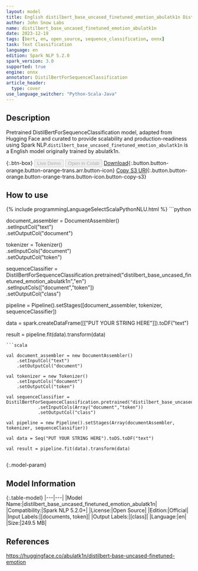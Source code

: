 ```yaml
---
layout: model
title: English distilbert_base_uncased_finetuned_emotion_abulatk1n DistilBertForSequenceClassification from abulatk1n
author: John Snow Labs
name: distilbert_base_uncased_finetuned_emotion_abulatk1n
date: 2023-12-19
tags: [bert, en, open_source, sequence_classification, onnx]
task: Text Classification
language: en
edition: Spark NLP 5.2.0
spark_version: 3.0
supported: true
engine: onnx
annotator: DistilBertForSequenceClassification
article_header:
  type: cover
use_language_switcher: "Python-Scala-Java"
---
```


## Description

Pretrained DistilBertForSequenceClassification model, adapted from Hugging Face and curated to provide scalability and production-readiness using Spark NLP.`distilbert_base_uncased_finetuned_emotion_abulatk1n` is a English model originally trained by abulatk1n.

{:.btn-box}
<button class="button button-orange" disabled>Live Demo</button>
<button class="button button-orange" disabled>Open in Colab</button>
[Download](https://s3.amazonaws.com/auxdata.johnsnowlabs.com/public/models/distilbert_base_uncased_finetuned_emotion_abulatk1n_en_5.2.0_3.0_1702956300178.zip){:.button.button-orange.button-orange-trans.arr.button-icon}
[Copy S3 URI](s3://auxdata.johnsnowlabs.com/public/models/distilbert_base_uncased_finetuned_emotion_abulatk1n_en_5.2.0_3.0_1702956300178.zip){:.button.button-orange.button-orange-trans.button-icon.button-copy-s3}

## How to use



<div class="tabs-box" markdown="1">
{% include programmingLanguageSelectScalaPythonNLU.html %}
```python

document_assembler = DocumentAssembler()\
    .setInputCol("text")\
    .setOutputCol("document")

tokenizer = Tokenizer()\
    .setInputCols("document")\
    .setOutputCol("token")  
    
sequenceClassifier = DistilBertForSequenceClassification.pretrained("distilbert_base_uncased_finetuned_emotion_abulatk1n","en")\
            .setInputCols(["document","token"])\
            .setOutputCol("class")

pipeline = Pipeline().setStages([document_assembler, tokenizer, sequenceClassifier])

data = spark.createDataFrame([["PUT YOUR STRING HERE"]]).toDF("text")

result = pipeline.fit(data).transform(data)

```
```scala

val document_assembler = new DocumentAssembler()
    .setInputCol("text")
    .setOutputCol("document")

val tokenizer = new Tokenizer()
    .setInputCols("document") 
    .setOutputCol("token")  
    
val sequenceClassifier = DistilBertForSequenceClassification.pretrained("distilbert_base_uncased_finetuned_emotion_abulatk1n","en")
            .setInputCols(Array("document","token"))
            .setOutputCol("class")

val pipeline = new Pipeline().setStages(Array(documentAssembler, tokenizer, sequenceClassifier))

val data = Seq("PUT YOUR STRING HERE").toDS.toDF("text")

val result = pipeline.fit(data).transform(data)


```
</div>

{:.model-param}
## Model Information

{:.table-model}
|---|---|
|Model Name:|distilbert_base_uncased_finetuned_emotion_abulatk1n|
|Compatibility:|Spark NLP 5.2.0+|
|License:|Open Source|
|Edition:|Official|
|Input Labels:|[documents, token]|
|Output Labels:|[class]|
|Language:|en|
|Size:|249.5 MB|

## References

https://huggingface.co/abulatk1n/distilbert-base-uncased-finetuned-emotion